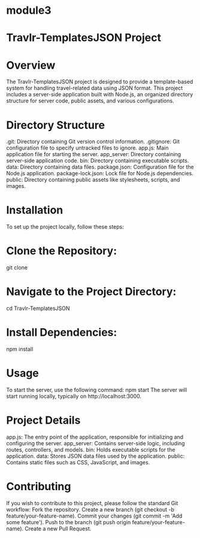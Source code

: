 # module3

# Travlr-TemplatesJSON Project

# Overview
The Travlr-TemplatesJSON project is designed to provide a template-based system for handling travel-related data using JSON format. This project includes a server-side application built with Node.js, an organized directory structure for server code, public assets, and various configurations.

# Directory Structure
.git: Directory containing Git version control information.
.gitignore: Git configuration file to specify untracked files to ignore.
app.js: Main application file for starting the server.
app_server: Directory containing server-side application code.
bin: Directory containing executable scripts.
data: Directory containing data files.
package.json: Configuration file for the Node.js application.
package-lock.json: Lock file for Node.js dependencies.
public: Directory containing public assets like stylesheets, scripts, and images.

# Installation
To set up the project locally, follow these steps:

# Clone the Repository:
git clone <repository-url>

# Navigate to the Project Directory:
cd Travlr-TemplatesJSON

# Install Dependencies:
npm install

# Usage
To start the server, use the following command:
npm start
The server will start running locally, typically on http://localhost:3000.

# Project Details
app.js: The entry point of the application, responsible for initializing and configuring the server.
app_server: Contains server-side logic, including routes, controllers, and models.
bin: Holds executable scripts for the application.
data: Stores JSON data files used by the application.
public: Contains static files such as CSS, JavaScript, and images.

# Contributing
If you wish to contribute to this project, please follow the standard Git workflow:
Fork the repository.
Create a new branch (git checkout -b feature/your-feature-name).
Commit your changes (git commit -m 'Add some feature').
Push to the branch (git push origin feature/your-feature-name).
Create a new Pull Request.

